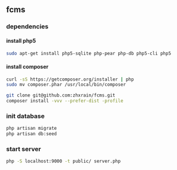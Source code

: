 ## fcms 

### dependencies

#### install php5

```bash
sudo apt-get install php5-sqlite php-pear php-db php5-cli php5
```
#### install composer

```bash
curl -sS https://getcomposer.org/installer | php
sudo mv composer.phar /usr/local/bin/composer
```

```bash
git clone git@github.com:zhxrain/fcms.git
composer install -vvv --prefer-dist -profile
```

### init database

```bash
php artisan migrate
php artisan db:seed 
```

### start server

```bash
php -S localhost:9000 -t public/ server.php
```

